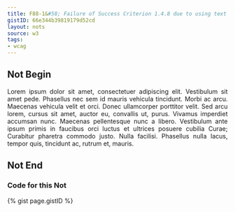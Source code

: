 ```yaml
---
title: F88-1&#58; Failure of Success Criterion 1.4.8 due to using text that is justified (aligned to both the left and the right margins)
gistID: 66e344b39819179d52cd
layout: nots
source: w3
tags:
- wcag
---
```


<h2 aria-describedby="{{ page.gistID }}">Not Begin</h2>
<div class="rendered-not">
<p align="justify">Lorem ipsum dolor sit amet, consectetuer adipiscing elit. Vestibulum sit amet pede. Phasellus 
nec sem id mauris vehicula tincidunt. Morbi ac arcu. Maecenas vehicula velit et orci. Donec 
ullamcorper porttitor velit. Sed arcu lorem, cursus sit amet, auctor eu, convallis ut, purus. 
Vivamus imperdiet accumsan nunc. Maecenas pellentesque nunc a libero. Vestibulum ante ipsum 
primis in faucibus orci luctus et ultrices posuere cubilia Curae; Curabitur pharetra commodo 
justo. Nulla facilisi. Phasellus nulla lacus, tempor quis, tincidunt ac, rutrum et, mauris.
</p>
</div> <!-- rendered-not -->

<h2 aria-describedby="{{ page.gistID }}">Not End</h2>

<h3 aria-describedby="{{ page.gistID }}">Code for this Not</h3>
{% gist page.gistID %}